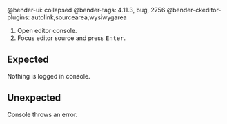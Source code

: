 @bender-ui: collapsed
@bender-tags: 4.11.3, bug, 2756
@bender-ckeditor-plugins: autolink,sourcearea,wysiwygarea

1. Open editor console.
1. Focus editor source and press <kbd>Enter</kbd>.

## Expected

Nothing is logged in console.

## Unexpected

Console throws an error.
